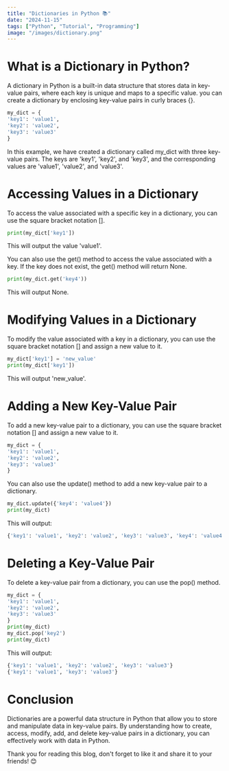 ```yaml
---
title: "Dictionaries in Python 📚"
date: "2024-11-15"
tags: ["Python", "Tutorial", "Programming"]
image: "/images/dictionary.png"
---
```


# What is a Dictionary in Python?

A dictionary in Python is a built-in data structure that stores data in key-value pairs, where each key is unique and
maps to a specific value.
you can create a dictionary by enclosing key-value pairs in curly braces {}.

```python
my_dict = {
'key1': 'value1',
'key2': 'value2',
'key3': 'value3'
}
```

In this example, we have created a dictionary called my_dict with three key-value pairs.
The keys are 'key1', 'key2', and 'key3', and the corresponding values are 'value1', 'value2', and 'value3'.

# Accessing Values in a Dictionary

To access the value associated with a specific key in a dictionary, you can use the square bracket notation [].

```python
print(my_dict['key1'])
```

This will output the value 'value1'.

You can also use the get() method to access the value associated with a key. If the key does not exist, the get()
method will return None.

```python
print(my_dict.get('key4'))
```

This will output None.

# Modifying Values in a Dictionary

To modify the value associated with a key in a dictionary, you can use the square bracket notation [] and assign a new
value to it.

```python
my_dict['key1'] = 'new_value'
print(my_dict['key1'])
```

This will output 'new_value'.


# Adding a New Key-Value Pair

To add a new key-value pair to a dictionary, you can use the square bracket notation [] and assign a new value to it.

```python
my_dict = {
'key1': 'value1',
'key2': 'value2',
'key3': 'value3'
}
```

You can also use the update() method to add a new key-value pair to a dictionary.

```python
my_dict.update({'key4': 'value4'})
print(my_dict)
```

This will output:

```python
{'key1': 'value1', 'key2': 'value2', 'key3': 'value3', 'key4': 'value4'}
```

# Deleting a Key-Value Pair

To delete a key-value pair from a dictionary, you can use the pop() method.

```python
my_dict = {
'key1': 'value1',
'key2': 'value2',
'key3': 'value3'
}
print(my_dict)
my_dict.pop('key2')
print(my_dict)
```

This will output:

```python
{'key1': 'value1', 'key2': 'value2', 'key3': 'value3'}
{'key1': 'value1', 'key3': 'value3'}
```

# Conclusion

Dictionaries are a powerful data structure in Python that allow you to store and manipulate data in key-value pairs.
By understanding how to create, access, modify, add, and delete key-value pairs in a dictionary, you can effectively
work with data in Python.

Thank you for reading this blog, don't forget to like it and share it to your friends! 😊
